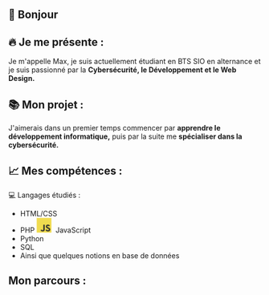 ## 👋 Bonjour 
## 🔥 Je me présente :
  Je m'appelle Max, je suis actuellement étudiant en BTS SIO en alternance et je suis passionné par la **Cybersécurité, le Développement et le Web Design.**
## 📚 Mon projet :
  J'aimerais dans un premier temps commencer par **apprendre le développement informatique,** puis par la suite me **spécialiser dans la cybersécurité.**
## 📈 Mes compétences :
  💻 Langages étudiés :
  - HTML/CSS
  - PHP
  <img src="https://github.com/devicons/devicon/blob/master/icons/javascript/javascript-original.svg" title="JavaScript" alt="JavaScript" width="30" height="30"/>&nbsp; JavaScript 
  - Python
  - SQL
  - Ainsi que quelques notions en base de données
## Mon parcours :


<!--
**MaxTribouillard/MaxTribouillard** is a ✨ _special_ ✨ repository because its `README.md` (this file) appears on your GitHub profile.

Here are some ideas to get you started:

- 🔭 I’m currently working on ...
- 🌱 I’m currently learning ...
- 👯 I’m looking to collaborate on ...
- 🤔 I’m looking for help with ...
- 💬 Ask me about ...
- 📫 How to reach me: ...
- 😄 Pronouns: ...
- ⚡ Fun fact: ...
-->
